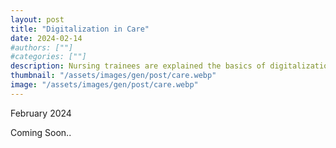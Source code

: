 ```yaml
---
layout: post
title: "Digitalization in Care"
date: 2024-02-14
#authors: [""]
#categories: [""]
description: Nursing trainees are explained the basics of digitalization, how it will affect their workplace in the future and how they can use innovation to shape their own workplace.
thumbnail: "/assets/images/gen/post/care.webp"
image: "/assets/images/gen/post/care.webp"
---
```

February 2024

Coming Soon..
